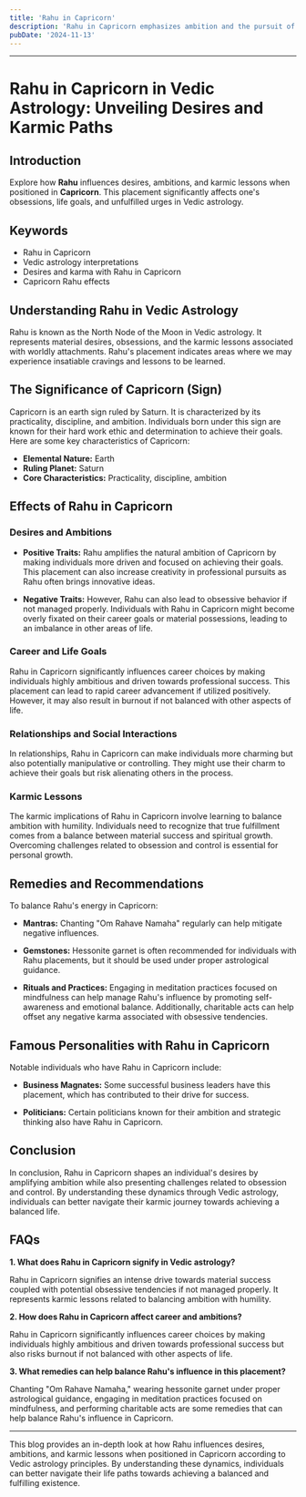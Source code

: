 ```yaml
---
title: 'Rahu in Capricorn'
description: 'Rahu in Capricorn emphasizes ambition and the pursuit of status. Individuals are disciplined, focused on career advancement, but should be wary of unethical practices or excessive materialism.'
pubDate: '2024-11-13'
---
```


---

# Rahu in Capricorn in Vedic Astrology: Unveiling Desires and Karmic Paths

## Introduction

Explore how **Rahu** influences desires, ambitions, and karmic lessons when positioned in **Capricorn**. This placement significantly affects one's obsessions, life goals, and unfulfilled urges in Vedic astrology.

## Keywords

- Rahu in Capricorn
- Vedic astrology interpretations
- Desires and karma with Rahu in Capricorn
- Capricorn Rahu effects

## Understanding Rahu in Vedic Astrology

Rahu is known as the North Node of the Moon in Vedic astrology. It represents material desires, obsessions, and the karmic lessons associated with worldly attachments. Rahu's placement indicates areas where we may experience insatiable cravings and lessons to be learned.

## The Significance of Capricorn (Sign)

Capricorn is an earth sign ruled by Saturn. It is characterized by its practicality, discipline, and ambition. Individuals born under this sign are known for their hard work ethic and determination to achieve their goals. Here are some key characteristics of Capricorn:

- **Elemental Nature:** Earth
- **Ruling Planet:** Saturn
- **Core Characteristics:** Practicality, discipline, ambition

## Effects of Rahu in Capricorn

### Desires and Ambitions

- **Positive Traits:** Rahu amplifies the natural ambition of Capricorn by making individuals more driven and focused on achieving their goals. This placement can also increase creativity in professional pursuits as Rahu often brings innovative ideas.
  
- **Negative Traits:** However, Rahu can also lead to obsessive behavior if not managed properly. Individuals with Rahu in Capricorn might become overly fixated on their career goals or material possessions, leading to an imbalance in other areas of life.

### Career and Life Goals

Rahu in Capricorn significantly influences career choices by making individuals highly ambitious and driven towards professional success. This placement can lead to rapid career advancement if utilized positively. However, it may also result in burnout if not balanced with other aspects of life.

### Relationships and Social Interactions

In relationships, Rahu in Capricorn can make individuals more charming but also potentially manipulative or controlling. They might use their charm to achieve their goals but risk alienating others in the process.

### Karmic Lessons

The karmic implications of Rahu in Capricorn involve learning to balance ambition with humility. Individuals need to recognize that true fulfillment comes from a balance between material success and spiritual growth. Overcoming challenges related to obsession and control is essential for personal growth.

## Remedies and Recommendations

To balance Rahu's energy in Capricorn:

- **Mantras:** Chanting "Om Rahave Namaha" regularly can help mitigate negative influences.
  
- **Gemstones:** Hessonite garnet is often recommended for individuals with Rahu placements, but it should be used under proper astrological guidance.
  
- **Rituals and Practices:** Engaging in meditation practices focused on mindfulness can help manage Rahu's influence by promoting self-awareness and emotional balance. Additionally, charitable acts can help offset any negative karma associated with obsessive tendencies.

## Famous Personalities with Rahu in Capricorn

Notable individuals who have Rahu in Capricorn include:

- **Business Magnates:** Some successful business leaders have this placement, which has contributed to their drive for success.
  
- **Politicians:** Certain politicians known for their ambition and strategic thinking also have Rahu in Capricorn.

## Conclusion

In conclusion, Rahu in Capricorn shapes an individual's desires by amplifying ambition while also presenting challenges related to obsession and control. By understanding these dynamics through Vedic astrology, individuals can better navigate their karmic journey towards achieving a balanced life.

## FAQs

**1. What does Rahu in Capricorn signify in Vedic astrology?**

Rahu in Capricorn signifies an intense drive towards material success coupled with potential obsessive tendencies if not managed properly. It represents karmic lessons related to balancing ambition with humility.

**2. How does Rahu in Capricorn affect career and ambitions?**

Rahu in Capricorn significantly influences career choices by making individuals highly ambitious and driven towards professional success but also risks burnout if not balanced with other aspects of life.

**3. What remedies can help balance Rahu's influence in this placement?**

Chanting "Om Rahave Namaha," wearing hessonite garnet under proper astrological guidance, engaging in meditation practices focused on mindfulness, and performing charitable acts are some remedies that can help balance Rahu's influence in Capricorn.

---

This blog provides an in-depth look at how Rahu influences desires, ambitions, and karmic lessons when positioned in Capricorn according to Vedic astrology principles. By understanding these dynamics, individuals can better navigate their life paths towards achieving a balanced and fulfilling existence.